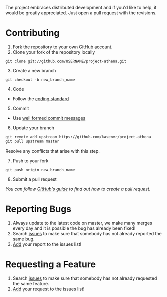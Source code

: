 The project embraces distributed development and if you'd like to help, it would be greatly appreciated. Just open a pull request with the revisions.

Contributing
===
1. Fork the repository to your own GitHub account.
2. Clone your fork of the repository locally

  ```
  git clone git://github.com/USERNAME/project-athena.git
  ```
3. Create a new branch
  
  ```
  git checkout -b new_branch_name 
  ```
4. Code
  * Follow the [coding standard](CODING_STANDARD.md)
5. Commit
  * Use [well formed commit messages](http://tbaggery.com/2008/04/19/a-note-about-git-commit-messages.html)
6. Update your branch
  
  ```
  git remote add upstream https://github.com/kasenvr/project-athena
  git pull upstream master
  ```
  
  Resolve any conflicts that arise with this step.
  
7. Push to your fork
  
  ```
  git push origin new_branch_name
  ```
8. Submit a pull request

  *You can follow [GitHub's guide](https://help.github.com/articles/creating-a-pull-request) to find out how to create a pull request.*
  
Reporting Bugs
===
1. Always update to the latest code on master, we make many merges every day and it is possible the bug has already been fixed!
2. Search [issues](https://github.com/kasenvr/project-athena/issues) to make sure that somebody has not already reported the same bug. 
3. [Add](https://github.com/kasenvr/project-athena/issues/new) your report to the issues list!

Requesting a Feature
===
1. Search [issues](https://github.com/kasenvr/project-athena/issues) to make sure that somebody has not already requested the same feature. 
2. [Add](https://github.com/kasenvr/project-athena/issues/new) your request to the issues list!
